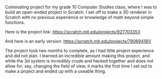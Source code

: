 Culminating project for my grade 10 Computer Studies class, where I was to build an open-ended project in Scratch. 
I set off to make a 3D renderer in Scratch with no previous experience or knowledge of math beyond simple functions. 

Here is the project link: https://scratch.mit.edu/projects/927703353

And here is an early version: https://scratch.mit.edu/projects/790694181/

The project took two months to complete, as I had little project experience and did not plan.
I learned an incredible amount making this project, and while the 3d system is incredibly crude and hacked together and does not allow for, say, changing the field of view, it marks the first time I set out to make a project and ended up with a useable thing.

